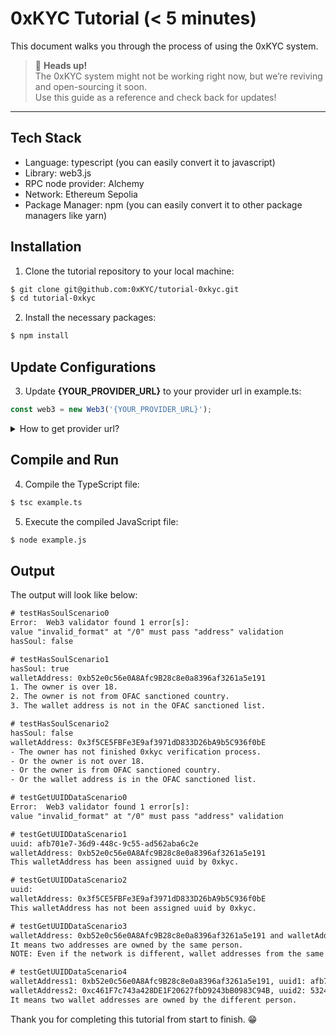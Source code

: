 # 0xKYC Tutorial (< 5 minutes)

This document walks you through the process of using the 0xKYC system.

> 🚦 **Heads up!**  
> The 0xKYC system might not be working right now, but we’re reviving and open-sourcing it soon.  
> Use this guide as a reference and check back for updates!

---

## Tech Stack
- Language: typescript (you can easily convert it to javascript)
- Library: web3.js
- RPC node provider: Alchemy
- Network: Ethereum Sepolia
- Package Manager: npm (you can easily convert it to other package managers like yarn)

## Installation
1. Clone the tutorial repository to your local machine:

``` bash
$ git clone git@github.com:0xKYC/tutorial-0xkyc.git
$ cd tutorial-0xkyc
```

2. Install the necessary packages:

``` bash
$ npm install
```

## Update Configurations
3. Update **{YOUR_PROVIDER_URL}** to your provider url in example.ts:

``` typescript
const web3 = new Web3('{YOUR_PROVIDER_URL}');
```

<details>
<summary>How to get provider url?</summary>

1. Go to [alchemy website](https://www.alchemy.com/)
2. Open a free account
3. Sign in and [go to dashboard](https://dashboard.alchemy.com/)
4. Create a new Sepolia app
   
  <img width="1202" alt="Screenshot 2023-07-18 at 16 48 50" src="https://github.com/0xKYC/tutorial-0xkyc/assets/14136835/f801d779-f7cb-436b-9385-cb3e8ac85399">
   
5. Copy your **HTTPS url** and update **{YOUR_PROVIDER_URL}**.
   
  <img width="689" alt="Screenshot 2023-07-18 at 16 51 00" src="https://github.com/0xKYC/tutorial-0xkyc/assets/14136835/f56bdec2-c453-4e1c-b10b-9f841c6fcd3a">

</details>

## Compile and Run

4. Compile the TypeScript file:

``` bash
$ tsc example.ts
```

5. Execute the compiled JavaScript file:

``` bash
$ node example.js
```

## Output
The output will look like below:

``` txt
# testHasSoulScenario0
Error:  Web3 validator found 1 error[s]:
value "invalid_format" at "/0" must pass "address" validation
hasSoul: false

# testHasSoulScenario1
hasSoul: true
walletAddress: 0xb52e0c56e0A8Afc9B28c8e0a8396af3261a5e191
1. The owner is over 18.
2. The owner is not from OFAC sanctioned country.
3. The wallet address is not in the OFAC sanctioned list.

# testHasSoulScenario2
hasSoul: false
walletAddress: 0x3f5CE5FBFe3E9af3971dD833D26bA9b5C936f0bE
- The owner has not finished 0xkyc verification process.
- Or the owner is not over 18.
- Or the owner is from OFAC sanctioned country.
- Or the wallet address is in the OFAC sanctioned list.

# testGetUUIDDataScenario0
Error:  Web3 validator found 1 error[s]:
value "invalid_format" at "/0" must pass "address" validation

# testGetUUIDDataScenario1
uuid: afb701e7-36d9-448c-9c55-ad562aba6c2e
walletAddress: 0xb52e0c56e0A8Afc9B28c8e0a8396af3261a5e191
This walletAddress has been assigned uuid by 0xkyc.

# testGetUUIDDataScenario2
uuid:
walletAddress: 0x3f5CE5FBFe3E9af3971dD833D26bA9b5C936f0bE
This walletAddress has not been assigned uuid by 0xkyc.

# testGetUUIDDataScenario3
walletAddress: 0xb52e0c56e0A8Afc9B28c8e0a8396af3261a5e191 and walletAddress: 0x778c6Eec2b9a1Cf006e854abBcd261F63b3eb769 have the same uuid: afb701e7-36d9-448c-9c55-ad562aba6c2e
It means two addresses are owned by the same person.
NOTE: Even if the network is different, wallet addresses from the same person has the same UUID.

# testGetUUIDDataScenario4
walletAddress1: 0xb52e0c56e0A8Afc9B28c8e0a8396af3261a5e191, uuid1: afb701e7-36d9-448c-9c55-ad562aba6c2e
walletAddress2: 0xc461F7c743a428DE1F20627fbD9243bB0983C94B, uuid2: 5324d1da-c44a-47e5-857e-72db6529b440
It means two wallet addresses are owned by the different person.
```

Thank you for completing this tutorial from start to finish. 😁

